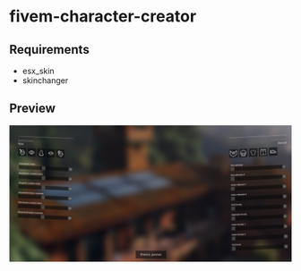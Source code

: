 # fivem-character-creator


## Requirements

- esx_skin
- skinchanger

## Preview

![preview](https://github.com/Adisexe/fivem-character-creator/blob/main/preview.jpg?raw=true)
